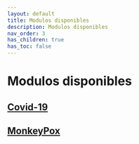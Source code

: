 ```yaml
---
layout: default
title: Modulos disponibles
description: Modulos disponibles
nav_order: 3
has_children: true
has_toc: false
---
```


#  Modulos disponibles

## [Covid-19](/page3_1.md)


## [MonkeyPox](/page3_2.md)

